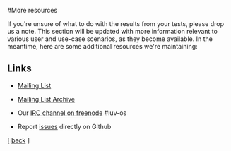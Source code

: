 #More resources

If you're unsure of what to do with the results from your tests, please drop 
us a note.   This section will be updated with more information relevant to 
various user and use-case scenarios, as they become available.   In the 
meantime, here are some additional resources we're maintaining: 


## Links
* [Mailing List](mailto:luv@lists.01.org)

* [Mailing List Archive](https://lists.01.org/mailman/listinfo/luv) 

* Our [IRC channel on freenode](http://freenode.net) #luv-os 

* Report [issues](https://github.com/01org/luv-yocto/issues) directly on Github


[ [back](getting-started.md) ]
